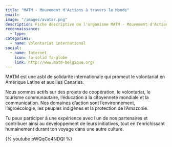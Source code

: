 ```yaml
---
title: "MATM - Mouvement d'Actions à travers le Monde"
email: 
image: "/images/avatar.png"
description: Fiche descriptive de l'organisme MATM - Mouvement d'Actions à Travers le Monde
reconnaissance:
  - type: 
categories: 
  - name: Volontariat international
social:
  - name: Internet
    icon: fa-solid fa-globe
    link: http://www.matm-belgique.org/
---
```

MATM est une asbl de solidarité internationale qui promeut le volontariat en Amérique Latine et aux Iles Canaries.

Nous sommes actifs sur des projets de coopération, le volontariat, le tourisme communautaire, l’éducation á la citoyenneté mondiale et la communication. Nos domaines d’action sont l’environnement, l’agroécologie, les peuples indigènes et la protection de l’Amazonie.

Tu peux participer á une expérience avec l’un de nos partenaires et contribuer ainsi au développement de leurs initiatives, tout en t’enrichissant humainement durant ton voyage dans une autre culture.

{% youtube pWQqCq4NDQI %}
